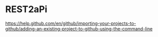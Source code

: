# REST2aPi

https://help.github.com/en/github/importing-your-projects-to-github/adding-an-existing-project-to-github-using-the-command-line
